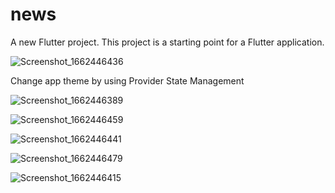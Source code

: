 # news

A new Flutter project.
This project is a starting point for a Flutter application.

![Screenshot_1662446436](https://user-images.githubusercontent.com/94858749/188572245-89db5a31-dadd-4d44-b36d-89170a775321.png)

Change app theme by using Provider State Management

![Screenshot_1662446389](https://user-images.githubusercontent.com/94858749/188572429-e52cff1f-de8c-43ee-be36-bb7b161e77bf.png)

![Screenshot_1662446459](https://user-images.githubusercontent.com/94858749/188572466-1582857d-303d-4869-86f9-94031d6aff37.png)

![Screenshot_1662446441](https://user-images.githubusercontent.com/94858749/188572505-b9e9635b-f1ca-4bdc-82e0-7312a7cc309c.png)

![Screenshot_1662446479](https://user-images.githubusercontent.com/94858749/188572742-dfbd5477-f72f-4562-8d4c-1bc2ded1f797.png)

![Screenshot_1662446415](https://user-images.githubusercontent.com/94858749/188572818-8f462772-f929-4b9d-9a06-6af3ae916086.png)
